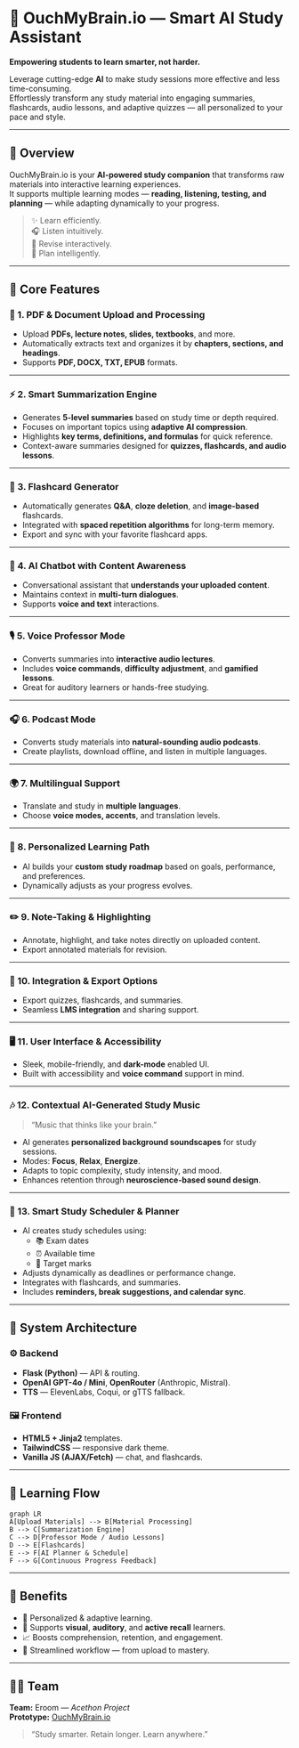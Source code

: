 # 🌟 OuchMyBrain.io — Smart AI Study Assistant  
**Empowering students to learn smarter, not harder.**  

Leverage cutting-edge **AI** to make study sessions more effective and less time-consuming.  
Effortlessly transform any study material into engaging summaries, flashcards, audio lessons, and adaptive quizzes — all personalized to your pace and style.

---

## 📘 Overview  

OuchMyBrain.io is your **AI-powered study companion** that transforms raw materials into interactive learning experiences.  
It supports multiple learning modes — **reading, listening, testing, and planning** — while adapting dynamically to your progress.

> ✨ Learn efficiently.  
> 🎧 Listen intuitively.  
> 💬 Revise interactively.  
> 🧩 Plan intelligently.

---

## 🧠 Core Features  

### 📝 1. PDF & Document Upload and Processing  
- Upload **PDFs, lecture notes, slides, textbooks**, and more.  
- Automatically extracts text and organizes it by **chapters, sections, and headings**.  
- Supports **PDF, DOCX, TXT, EPUB** formats.  

---

### ⚡ 2. Smart Summarization Engine  
- Generates **5-level summaries** based on study time or depth required.  
- Focuses on important topics using **adaptive AI compression**.  
- Highlights **key terms, definitions, and formulas** for quick reference.  
- Context-aware summaries designed for **quizzes, flashcards, and audio lessons**.  

---

### 🎴 3. Flashcard Generator  
- Automatically generates **Q&A**, **cloze deletion**, and **image-based** flashcards.  
- Integrated with **spaced repetition algorithms** for long-term memory.  
- Export and sync with your favorite flashcard apps.  

---

### 💬 4. AI Chatbot with Content Awareness  
- Conversational assistant that **understands your uploaded content**.  
- Maintains context in **multi-turn dialogues**.  
- Supports **voice and text** interactions.  

---

### 🎙️ 5. Voice Professor Mode  
- Converts summaries into **interactive audio lectures**.  
- Includes **voice commands**, **difficulty adjustment**, and **gamified lessons**.  
- Great for auditory learners or hands-free studying.  

---

### 🎧 6. Podcast Mode  
- Converts study materials into **natural-sounding audio podcasts**.  
- Create playlists, download offline, and listen in multiple languages.  

---

### 🌍 7. Multilingual Support  
- Translate and study in **multiple languages**.  
- Choose **voice modes, accents**, and translation levels.  

---

### 🧭 8. Personalized Learning Path  
- AI builds your **custom study roadmap** based on goals, performance, and preferences.  
- Dynamically adjusts as your progress evolves.  

---

### ✏️ 9. Note-Taking & Highlighting  
- Annotate, highlight, and take notes directly on uploaded content.  
- Export annotated materials for revision.  

---

### 🔗 10. Integration & Export Options  
- Export quizzes, flashcards, and summaries.  
- Seamless **LMS integration** and sharing support.  

---

### 🖥️ 11. User Interface & Accessibility  
- Sleek, mobile-friendly, and **dark-mode** enabled UI.  
- Built with accessibility and **voice command** support in mind.  

---

### 🎶 12. Contextual AI-Generated Study Music  
> “Music that thinks like your brain.”

- AI generates **personalized background soundscapes** for study sessions.  
- Modes: **Focus**, **Relax**, **Energize**.  
- Adapts to topic complexity, study intensity, and mood.  
- Enhances retention through **neuroscience-based sound design**.  

---

### 📅 13. Smart Study Scheduler & Planner  
- AI creates study schedules using:  
  - 📚 Exam dates  
  - ⏰ Available time  
  - 🎯 Target marks  
- Adjusts dynamically as deadlines or performance change.  
- Integrates with flashcards, and summaries.  
- Includes **reminders, break suggestions, and calendar sync**.  

---

## 🧩 System Architecture  

### ⚙️ Backend  
- **Flask (Python)** — API & routing.  
- **OpenAI GPT-4o / Mini**, **OpenRouter** (Anthropic, Mistral).  
- **TTS** — ElevenLabs, Coqui, or gTTS fallback.  

### 🖼️ Frontend  
- **HTML5 + Jinja2** templates.  
- **TailwindCSS** — responsive dark theme.  
- **Vanilla JS (AJAX/Fetch)** — chat, and flashcards.  

---

## 🔁 Learning Flow  

```mermaid
graph LR
A[Upload Materials] --> B[Material Processing]
B --> C[Summarization Engine]
C --> D[Professor Mode / Audio Lessons]
D --> E[Flashcards]
E --> F[AI Planner & Schedule]
F --> G[Continuous Progress Feedback]
```

---

## 🌟 Benefits  

- 🎯 Personalized & adaptive learning.  
- 🧩 Supports **visual**, **auditory**, and **active recall** learners.  
- 📈 Boosts comprehension, retention, and engagement.  
- 🔄 Streamlined workflow — from upload to mastery.  

---

## 👩‍💻 Team  

**Team:** Eroom — *Acethon Project*  
**Prototype:** [OuchMyBrain.io](#)  

> “Study smarter. Retain longer. Learn anywhere.”
